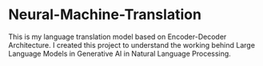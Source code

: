 # Neural-Machine-Translation
This is my language translation model based on Encoder-Decoder Architecture. I created this project to understand the working behind Large Language Models in Generative AI in Natural Language Processing.
